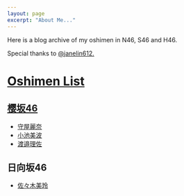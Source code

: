 ```yaml
---
layout: page
excerpt: "About Me..."
---
```


Here is a blog archive of my oshimen in N46, S46 and H46.

Special thanks to <a href="https://github.com/janelin612/n46-crawler">@janelin612.

# Oshimen List
## 樱坂46
* [守屋麗奈](https://huhanwj.github.io/oshimen-blog-archive/mb/moriya.rena)
* [小池美波](https://huhanwj.github.io/oshimen-blog-archive/mb/koike.minami)
* [渡邉理佐](https://huhanwj.github.io/oshimen-blog-archive/mb/watanabe.risa)

## 日向坂46
* [佐々木美玲](https://huhanwj.github.io/oshimen-blog-archive/mb/sasaki.mirei)


